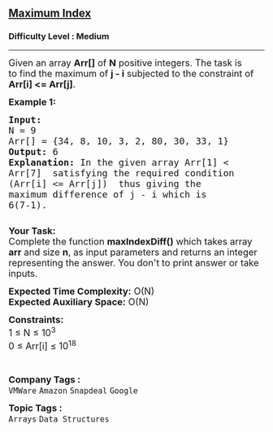 <h2><a href="https://practice.geeksforgeeks.org/problems/maximum-index3307/0">Maximum Index</a></h2><h3>Difficulty Level : Medium</h3><hr><div class="problems_problem_content__Xm_eO"><p><span style="font-size:18px">Given an array <strong>Arr[]</strong> of <strong>N</strong> positive integers. The task is to&nbsp;find the maximum of <strong>j - i</strong> subjected to the constraint of <strong>Arr[i] &lt;= Arr[j]</strong>.</span></p>

<p><span style="font-size:18px"><strong>Example 1:</strong></span></p>

<pre><span style="font-size:18px"><strong>Input:
</strong>N = 9
Arr[] = {34, 8, 10, 3, 2, 80, 30, 33, 1}
<strong>Output:</strong> 6
<strong>Explanation:</strong> In the given array Arr[1] &lt;
Arr[7]  satisfying the required condition
(Arr[i] &lt;= Arr[j])  thus giving the
maximum difference of j - i which is
6(7-1).
</span>
</pre>

<p><span style="font-size:18px"><strong>Your Task:</strong><br>
Complete the function <strong>maxIndexDiff()</strong>&nbsp;which takes array <strong>arr</strong> and size&nbsp;<strong>n</strong>,&nbsp;as input parameters&nbsp;and returns an integer representing the answer.&nbsp;You don't to print answer or take inputs.&nbsp;</span></p>

<p><span style="font-size:18px"><strong>Expected Time Complexity:</strong>&nbsp;O(N)<br>
<strong>Expected Auxiliary Space:</strong>&nbsp;O(N)</span></p>

<p><span style="font-size:18px"><strong>Constraints:</strong><br>
1 ≤ N ≤ 10<sup>3</sup><br>
0 ≤ Arr[i] ≤ 10<sup>18</sup></span></p>

<p>&nbsp;</p>
</div><p><span style=font-size:18px><strong>Company Tags : </strong><br><code>VMWare</code>&nbsp;<code>Amazon</code>&nbsp;<code>Snapdeal</code>&nbsp;<code>Google</code>&nbsp;<br><p><span style=font-size:18px><strong>Topic Tags : </strong><br><code>Arrays</code>&nbsp;<code>Data Structures</code>&nbsp;